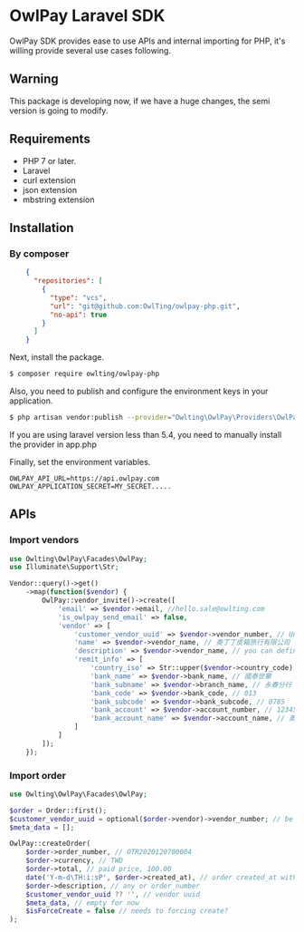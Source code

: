 # OwlPay Laravel SDK
OwlPay SDK provides ease to use APIs and internal importing for PHP, it's willing provide several use cases following.

## Warning
This package is developing now, if we have a huge changes, the semi version is going to modify.

## Requirements
* PHP 7 or later.
* Laravel
* curl extension
* json extension
* mbstring extension

## Installation
### By composer
```json
    {
      "repositories": [
        {
          "type": "vcs",
          "url": "git@github.com:OwlTing/owlpay-php.git",
          "no-api": true
        }
      ]
    }
```

Next, install the package.
```bash
$ composer require owlting/owlpay-php
```

Also, you need to publish and configure the environment keys in your application.
```bash
$ php artisan vendor:publish --provider="Owlting\OwlPay\Providers\OwlPayServiceProvider"
```
If you are using laravel version less than 5.4, you need to manually install the provider in app.php

Finally, set the environment variables.

```dotenv
OWLPAY_API_URL=https://api.owlpay.com
OWLPAY_APPLICATION_SECRET=MY_SECRET.....
```
## APIs
### Import vendors
```php
use Owlting\OwlPay\Facades\OwlPay;
use Illuminate\Support\Str;

Vendor::query()->get()
    ->map(function($vendor) {
        OwlPay::vendor_invite()->create([
            'email' => $vendor->email, //hello.sale@owlting.com
            'is_owlpay_send_email' => false,
            'vendor' => [
                'customer_vendor_uuid' => $vendor->vendor_number, // Unique vendor id in application.
                'name' => $vendor->vendor_name, // 奧丁丁皮箱旅行有限公司
                'description' => $vendor->vendor_name, // you can define any.
                'remit_info' => [
                    'country_iso' => Str::upper($vendor->country_code), // TW
                    'bank_name' => $vendor->bank_name, // 國泰世華
                    'bank_subname' => $vendor->branch_name, // 永春分行
                    'bank_code' => $vendor->bank_code, // 013
                    'bank_subcode' => $vendor->bank_subcode, // 0785
                    'bank_account' => $vendor->account_number, // 123456789102
                    'bank_account_name' => $vendor->account_name, // 奧丁丁皮箱旅行有限公司
                ]
            ]
        ]);
    });
```

### Import order
```php
use Owlting\OwlPay\Facades\OwlPay;

$order = Order::first();
$customer_vendor_uuid = optional($order->vendor)->vendor_number; // be sure having vendor number.
$meta_data = [];

OwlPay::createOrder(
    $order->order_number, // OTR2020120700004
    $order->currency, // TWD
    $order->total, // paid price, 100.00
    date('Y-m-d\TH:i:sP', $order->created_at), // order created_at with timezone 2020-12-21T23:24:29-05:00
    $order->description, // any or order_number
    $customer_vendor_uuid ?? '', // vendor uuid
    $meta_data, // empty for now
    $isForceCreate = false // needs to forcing create?
);
```



